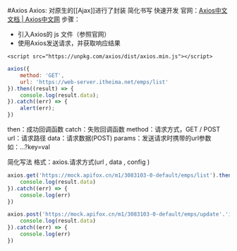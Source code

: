#Axios
Axios: 对原生的[[Ajax]]进行了封装 简化书写 快速开发
官网：[Axios中文文档 | Axios中文网](https://www.axios-http.cn/)
步骤：
- 引入Axios的 js 文件（参照官网）
- 使用Axios发送请求，并获取响应结果

`<script src="https://unpkg.com/axios/dist/axios.min.js"></script>`

```javascript
axios({
	method: 'GET',
	url: 'https://web-server.itheima.net/emps/list'
}).then((result) => {
	console.log(result.data);
}).catch((err) => {
	alert(err);
})
```
then：成功回调函数
catch：失败回调函数
method：请求方式，GET / POST
url：请求路径
data：请求数据(POST)
params：发送请求时携带的url参数 如：...?key=val

简化写法
格式：axios.请求方式(url , data , config )
```javascript
axios.get('https://mock.apifox.cn/m1/3083103-0-default/emps/list').then((result) => {
	console.log(result.data)
}).catch((err) => {
	console.log(err)
})
```
```javascript
axios.post('https://mock.apifox.cn/m1/3083103-0-default/emps/update'.'id = 1').then((result) => {
	console.log(result.data)
}).catch((err) => {
	console.log(err)
})
```